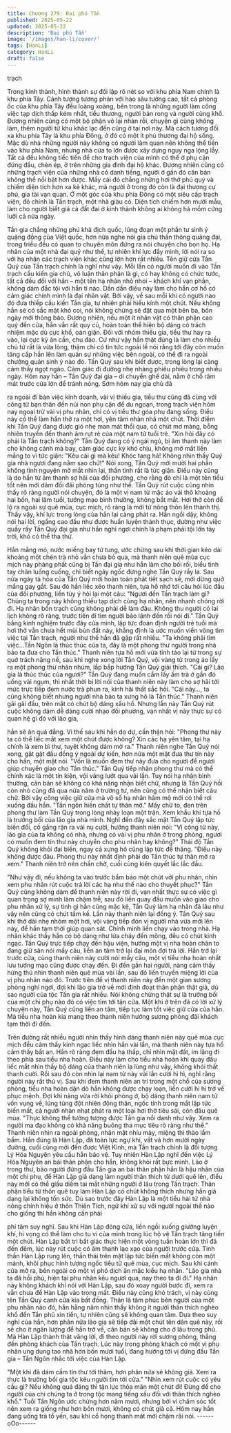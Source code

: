 ```yaml
---
title: Chương 279: Đại phú Tần
published: 2025-05-22
updated: 2025-05-22
description: 'Đại phú Tần'
image: '/images/han-li/cover/'
tags: [HanLi]
category: HanLi
draft: false
---
```


trạch

Trong kinh thành, hình thành sự đối lập rõ nét so với khu phía
Nam chính là khu phía Tây.
Cảnh tượng tương phản với hào sâu tường cao, tất cả phòng ốc
của khu phía Tây đều loàng xoàng, bên trong là những người làm
công việc tạp dịch thấp kém nhất, tiểu thương, người bán rong và
người cùng khổ. Đương nhiên cũng có một bộ phận vô lại nhàn
rỗi, chuyện gì cũng không làm, thêm người từ khu khác lạc đến
cũng ở tại nơi này.
Mà cách tương đối xa khu phía Tây là khu phía Đông, ở đó có
một ít phú thương đại hộ sống.
Mặc dù nhà những người này không có người làm quan nên
không thể tiến vào khu phía Nam, nhưng nhà cửa to lớn được
xây dựng nguy nga lộng lẫy. Tất cả đều không tiếc tiền để cho
trạch viện của mình có thể ở phụ cận đứng đầu, chèn ép, ở trên
những gia đình đại hộ khác.
Đương nhiên cũng có những trạch viện của những nhà có danh
tiếng, người ở gần đó căn bản không thể nổi bật hơn được. Mấy
cái đó chẳng những hơi thở phú quý và chiếm diện tích hơn xa kẻ
khác, mà người ở trong đó còn là đại thương cự phú, gia tài vạn
quan.
Ở một góc của khu phía Đông có một siêu cấp trạch viện, đó
chính là Tần trạch, một nhà giàu có.
Diện tích chiếm hơn mười mẫu, làm cho người biết giá cả đất đai
ở kinh thành không ai không há mồm cứng lưỡi cả nửa ngày.

Tần gia chẳng những phú khả địch quốc, lũng đoạn một phần tư
sinh ý quặng đồng của Việt quốc, hơn nữa nghe nói gia chủ thần
thông quảng đại, trong triều đều có quan to chuyên môn đứng ra
nói chuyện cho bọn họ.
Hạ nhân của một nhà đại quý như thế, tự nhiên khí lực đầy mình,
lời nói ra so với hạ nhân các trạch viện khác cũng lớn hơn rất
nhiều.
Tên giữ cửa Tần Quý của Tần trạch chính là nghĩ như vậy.
Mỗi lần có người muốn đi vào Tần trạch cầu kiến gia chủ, vô luận
thân phận là gì, có hay không có chức tước, tất cả đều đối với
hắn – một tên hạ nhân nhỏ nhoi – khách khí vạn phần, không
dám đắc tội với hắn tí nào.
Dần dần điều này làm cho hắn cơ hồ có cảm giác chính mình là
đại nhân vật.
Bởi vậy, về sau mỗi khi có người nào đó đưa thiếp cầu kiến Tần
gia, tự nhiên phải hiếu kính một chút. Nếu không hắn sẽ có sắc
mặt khó coi, nói không chừng sẽ đặt qua một bên ba, bốn ngày
mới thông báo.
Đương nhiên, nếu một ít nhân vật có thân phận cao quý đến cửa,
hắn vẫn rất quy củ, hoàn toàn thể hiện bộ dáng có trách nhiệm
mặc dù cực khổ, oán giận.
Đối với nhóm thiếu gia, tiểu thư hay ra vào, lại cực kỳ ân cần, chu
đáo.
Cứ như vậy hắn thật đúng là làm cho nhiều chủ tử rất là vừa lòng,
thậm chí có tin tức ngoài lề nói rằng tới đây còn muốn tăng cấp
hắn lên làm quản sự những việc bên ngoài, có thể đi ra ngoài
chưởng quản sinh ý nào đó. Tần Quý sau khi biết được, trong
lòng lại càng cảm thấy ngọt ngào. Cảm giác đi đường nhẹ nhàng
phiêu phiêu trong nhiều ngày.
Hôm nay hắn – Tần Quý đại gia – di chuyển ghế dài, nằm ở chỗ
râm mát trước cửa lớn để tránh nóng. Sớm hôm nay gia chủ đã

ra ngoài đi bàn việc kinh doanh, vài vị thiếu gia, tiểu thư cũng đã
cùng với công tử bạn thân đến núi non phụ cận để du ngoạn,
trong trạch viện hôm nay ngoại trừ vài vị phu nhân, chỉ có vị tiểu
thư góa phụ đang sống.
Điều này có thể làm hắn thở ra một hơi, yên tâm nhàn nhã một
chút.
Thời điểm khi Tần Quý đang được gió nhẹ man mát thổi qua, có
chút mơ màng, bỗng nhiên truyền đến thanh âm rụt rè của một
nam tử tuổi trẻ.
"Xin hỏi đây có phải là Tần trạch không?"
Tần Quý đang có ý ngái ngủ, bị âm thanh này làm cho không
cánh mà bay, cảm giác cực kỳ khó chịu, không mở mắt liền mắng
to vì tức giận:
"Kêu cái gì mà kêu! Khóc tang hả! Không nhìn thấy Quý gia nhà
ngươi đang nằm sao chứ!"
Nói xong, Tần Quý mới mười hai phần không tình nguyện mở mắt
nhìn lại, thần tình rất là tức giận.
Điều này cũng là do hắn từ âm thanh sợ hãi của đối phương, cho
rằng đó chỉ là một tên tiểu tốt nên mới dám đối đãi phóng túng
như thế.
Tần Quý rút cuộc cũng nhìn thấy rõ ràng người nói chuyện, đó là
một vị nam tử mặc áo vải thô khoảng hai bốn, hai lăm tuổi, tướng
mạo bình thường, không bắt mắt. Hơi thở còn để lộ ra ngoài sự
quê mùa, cục mịch, rõ ràng là mới từ nông thôn lên thành thị.
Thấy vậy, khí lực trong lòng của hắn lại càng phát ra.
Hắn ngồi dậy, không nói hai lời, ngẩng cao đầu như được huấn
luyện thành thục, dường như việc quấy rầy Tần Quý đại gia như
hắn nghỉ ngơi chính là phạm phải tội lớn tày trời, khó có thể tha
thứ.

Hắn mắng mỏ, nước miếng bay tứ tung, ước chừng sau khi thời
gian kéo dài khoảng một chén trà nhỏ vẫn chưa bỏ qua, mà thanh
niên quê mùa cục mịch này phảng phất cũng bị Tần đại gia như
hắn làm cho bối rối, biểu tình tay chân luống cuống, chỉ biết ngây
ngốc đứng nghe Tần Quý rầy la.
Sau nửa ngày tà hỏa của Tần Quý mới hoàn toàn phát tiết sạch
sẽ, mới dừng quở mắng gay gắt.
Sau đó hắn liếc xéo thanh niên, tựa hồ nhớ tới câu hỏi lúc đầu
của đối phương, liền tùy ý hỏi lại một câu:
"Ngươi đến Tần trạch làm gì? Chúng ta trong này không thiếu tạp
dịch cùng hạ nhân, nên nhanh chóng rời đi. Hạ nhân bổn trạch
cũng không phải dễ làm đâu. Không thu người có lai lịch không rõ
ràng, trước tiên đi tìm người bảo lãnh đến rồi nói đi."
Tần Quý bằng kinh nghiệm trước đây của mình, lập tức đoán định
người trẻ tuổi mà hơi thở vẫn chưa hết mùi bùn đất này, khẳng
định là ước muốn viển vông tìm việc tại Tần trạch, người như thế
hắn đã gặp rất nhiều.
"Ta không phải tìm việc…Tần Ngôn là thúc thúc của ta, đây là một
phong thư người trong nhà bảo ta đưa cho Tần thúc." Thanh niên
tựa hồ mới vừa tỉnh táo lại từ trong sự quở trách nặng nề, sau khi
nghe xong lời Tần Quý, vội vàng từ trong áo lấy ra một phong thư
nhăn nhúm, lắp bắp hướng Tần Quý giải thích.
"Cái gì? Lão gia là thúc thúc của ngươi?"
Tần Quý đang muốn cầm lấy ấm trà ở gần đó uống vài ngụm, thì
nhất thời bị lời nói của thanh niên này làm cho sợ hãi tới mức trực
tiếp đem nước trà phun ra, kinh hãi thất sắc hỏi.
"Cái này…, ta cũng không biết nhưng người nhà bảo ta xưng hô
là Tần thúc." Thanh niên gãi gãi đầu, trên mặt có chút bộ dáng
xấu hổ.
Nhưng lần này Tần Quý rút cuộc không dám dễ dàng cười nhạo
đối phương, vạn nhất vị này thực sự có quan hệ gì đó với lão gia,

hắn sẽ ăn quả đắng.
Vì thế sau khi hắn do dự, cẩn thận hỏi:
"Phong thư này ta có thể liếc mắt xem một chút được không? Xin
các hạ yên tâm, tại hạ chính là xem bì thư, tuyệt không dám mở
ra."
Thanh niên nghe Tần Quý nói xong, gật gật đầu đồng ý ngoài dự
kiến, hơn nữa một mặt đưa thư tín này cho hắn, một mặt nói.
"Vốn là muốn đem thư này đưa cho ngươi để ngươi giúp chuyển
giao cho Tần thúc."
Tần Quý tiếp nhận phong thư mà có thể chính xác là một tín kiện,
vội vàng lướt qua vài lần.
Tuy nói hạ nhân bình thường, căn bản sẽ không có khả năng
nhận biết chữ, nhưng là Tần Quý hồi còn nhỏ cũng đã qua nửa
năm ở trường tư, nên cũng có thể nhận biết câu chữ. Bởi vậy
công việc giữ cửa mà vô số hạ nhân hâm mộ mới có thể rơi
xuống đầu hắn.
"Tần ngôn hiền chất tự thân mở."
Mấy chữ to, đen trên phong thư làm Tần Quý trong lòng nhảy
loạn một trận. Xem khẩu khí tựa hồ là trưởng bối của lão gia nhà
mình.
Nghĩ đến đây sắc mặt Tần Quý lập tức biến đổi, cố gắng rặn ra
vài nụ cười, hướng thanh niên nói:
"Vị công tử này, lão gia của ta không có nhà, nhưng có vài vị phu
nhân ở trong phòng, ngươi có muốn đem tín thư này chuyển cho
phu nhân hay không?" Thái độ Tần Quý không khỏi đại biến, ngay
cả xưng hô cũng lập tức đề thăng.
"Điều này không được đâu. Phong thư này nhất định phải do Tần
thúc tự thân mở ra xem." Thanh niên trở nên chần chờ, cuối cùng
kiên quyết lắc lắc đầu.

"Như vậy đi, nếu không ta vào trước bẩm báo một chút với phu
nhân, nhìn xem phu nhân rút cuộc trả lời các hạ như thế nào cho
thuyết phục?"
Tần Quý cũng không dám để thanh niên này rời đi, vạn nhất thực
sự có việc gì quan trọng sợ mình làm chậm trễ, sau đó liền quay
đầu muốn vào giao cho phu nhân xử lý, sự tình gì hắn cũng mặc
kệ, Tần Quý làm hạ nhân đã lâu như vậy nên cũng có chút tâm
kế.
Lần này thanh niên lại đồng ý.
Tần Quý sau khi thở dài nhẹ nhõm một hơi, vội vàng tiếp đón vị
người nhà vừa mới lên này, để hắn tạm thời giúp quan sát. Chính
mình liền chạy vào trong nhà.
Hạ nhân khác thấy hắn có bộ dáng như lửa cháy đến mông, đều
có chút kinh ngạc.
Tần Quý trực tiếp chạy đến hậu viện, hướng một vị nha hoàn
chân to đang giữ sân nói mấy câu, liền an tâm trở lại đại môn đợi
trả lời.
Hắn trở lại trước cửa, cùng thanh niên này cười nói mấy câu, một
vị tiểu nha hoàn nhất lưu tướng mạo cũng được chạy đến.
Đi đến gần hai người, nàng cảm thấy hứng thú nhìn thanh niên
quê mùa vài lần, sau đó liền truyền miệng lời của vị phu nhân nào
đó. Trước tiên để vị thanh niên này đến một gian sương phòng
nghỉ ngơi, đợi khi lão gia trở về mới định đoạt thân phận thật giả,
dù sao người của tộc Tần gia rất nhiều. Nói không chừng thật sự
là trưởng bối của một chi phụ nào đó có việc tìm tới tận cửa.
Một khi ở trên đã có lời xử lý chuyện này, Tần Quý cũng liền an
tâm, tiếp tục làm tốt việc giữ cửa của hắn.
Mà tiểu nha hoàn kia mang theo thanh niên hướng sương phòng
đãi khách tạm thời đi đến.

Trên đường rất nhiều người nhìn thấy hình dáng thanh niên này
quê mùa cục mịch đều cảm thấy kinh ngạc liếc nhìn hắn vài lần,
mà thanh niên này tựa hồ cảm thấy bất an. Hắn rõ ràng đem đầu
hạ thấp, chỉ nhìn mặt đất, im lặng đi theo phía sau tiểu nha hoàn.
Điều này làm cho tiểu nha hoàn khi quay đầu liếc mắt nhìn thấy
bộ dáng của thanh niên lạ lùng như vậy, không khỏi thất thanh
cười. Rồi sau đó còn nhìn lại nam tử này vài lần cười hì hì, nghĩ
rằng người này rất thú vị.
Sau khi đem thanh niên an trí trong một chỗ của sương phòng,
tiểu nha hoàn dặn dò hắn không được chạy loạn, liền cười hì hì
trở về phục mệnh.
Đợi khi nàng vừa rời khỏi phòng ở, bộ dáng thanh niên nam tử
vốn vụng về, lúng túng đột nhiên động thân, ngốc tính trong mắt
lập tức biến mất, cả người nhàn nhạt phát ra một loại hơi thở tiêu
sái, còn đâu quê mùa.
"Thực không thể tưởng tượng được Tần gia nổi danh như vậy.
Xem ra người ma đạo không có khả năng buông tha mục tiêu rõ
ràng như thế." Thanh niên nhìn ra ngoài phòng, nhăn mặt nhíu
mày, miệng thì thào lẩm bẩm.
Hắn đúng là Hàn Lập, đã toàn lực ngự khí, vất vả hơn mười ngày
đường, cuối cùng mới đến được Việt Kinh, mà Tần trạch chính là
đối tượng Lý Hóa Nguyên yêu cầu hắn bảo vệ.
Tuy nhiên Hàn Lập nghĩ đến việc Lý Hóa Nguyên an bài thân
phận cho hắn, không khỏi rất bực mình.
Lão ở trong thư, bảo người đứng đầu Tần gia an bài thân phận
hắn là hậu nhân của một chi phụ, để Hàn Lập giả dạng làm người
thân thích từ dưới quê lên, điều này mới có thể giấu diếm tai mắt
những người ở lâu trong Tần trạch.
Thân phận tiểu tử thôn quê tuy làm Hàn Lập có chút không thích
nhưng hắn giả dạng lại không tốn sức. Dù sao trước đây Hàn Lập
là một tiểu hài tử nhà nông chính hiệu ở thôn Thiên Tích, ngữ khí
xử sự với người ngoài thế nào cho giống thì hắn không cần phải

phí tâm suy nghĩ.
Sau khi Hàn Lập đóng cửa, liền ngồi xuống giường luyện khí, hi
vọng có thể làm cho tu vi của mình trong lúc hộ vệ Tần trạch tăng
tiến một chút.
Hàn Lập bất tri bất giác thực hiện một vòng tuần hoàn lớn thì đã
đến đêm, lúc này rút cuộc có âm thanh lạo xạo của người trước
cửa.
Tinh thần Hàn Lập rung lên, thần thái trên mặt lập tức biến mất
không còn một mảnh, khôi phục hình tượng ngốc tiểu tử quê
mùa, cục mịch.
Sau khi cánh cửa mở ra, bên ngoài có một vị phó dịch ăn mặc
kiểu hạ nhân.
"Lão gia nhà ta đã hồi phủ, hiện tại phu nhân kêu ngươi qua, nay
theo ta đi đi." Hạ nhân này không khách khí nói với Hàn Lập, sau
đó xoay người bước đi, xem ra vẫn chưa để Hàn Lập vào trong
mắt.
Điều này cũng khó trách, vị này cùng tên Tần Quý canh cửa kia
bất đồng.
Thân là tâm phúc bên người của một phu nhân nào đó, hắn hằng
năm nhìn thấy không ít người thân thích nghèo khổ đến Tần phủ
xin tiền, tự nhiên cũng sẽ không quan tâm.
Dựa theo suy nghĩ của hắn, hơn phân nữa lão gia sẽ tiếp đãi một
chút tên dân quê này, rồi sẽ cho ít ngân lượng để hắn trở về, căn
bản sẽ không cho ở lâu trong phủ.
Mà Hàn Lập thành thật vâng lời, đi theo người này rời sương
phòng, thẳng đến phòng khách của Tần trạch.
Lúc này trong phòng khách có một vị phụ nhân ung dung tao nhã
hơn bốn mươi tuổi, đang hướng tới vị đứng đầu Tần gia – Tần
Ngôn nhắc tới việc của Hàn Lập.

"Một khi đã dám cầm tín thư tới thăm, hơn phân nửa sẽ không
giả. Xem ra thực là trưởng bối gia tộc kêu người tìm tới cửa."
"Nhìn xem rút cuộc có yêu cầu gì? Nếu không quá đáng thì tận
lực thỏa mãn một chút đi! Đừng để cho người của chi chúng ta ở
trong tộc mang tiếng xấu đối với thân thích nghèo khổ."
Tuổi Tần Ngôn ước chừng hơn năm mươi, nhưng bởi vì chăm
sóc tốt nên xem ra giống như hơn bốn mươi, không có chút già
cả. Hôm nay hắn đang uống trà tổ yến, sau khi cổ họng thanh mát
mới chậm rãi nói.
------oOo------
